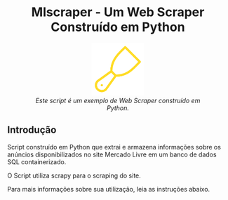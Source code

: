 <h1 align="center">Mlscraper - Um Web Scraper Construído em Python</h1>
<p align="center">
  <img src="scraper-logo.png" alt="Zap-Scraper-logo" width="120px" height="120px"/>
  <br>
  <i>Este script é um exemplo de Web Scraper construído em
    <br>Python.</i>
  <br>
</p>




## Introdução




Script construído em Python que extrai e armazena informações sobre os anúncios disponibilizados no site Mercado Livre em um banco de dados SQL containerizado. 

O Script utiliza scrapy para o scraping do site.

Para mais informações sobre sua utilização, leia as instruções abaixo.





